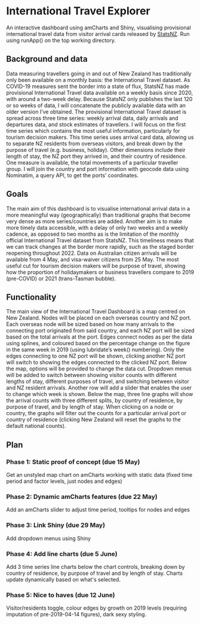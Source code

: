 # International Travel Explorer
An interactive dashboard using amCharts and Shiny, visualising provisional international travel data from visitor arrival cards released by [StatsNZ](https://www.stats.govt.nz/indicators/international-travel-provisional). Run using runApp() on the top working directory.

## Background and data
Data measuring travellers going in and out of New Zealand has traditionally only been available on a monthly basis: the International Travel dataset. As COVID-19 measures sent the border into a state of flux, StatsNZ has made provisional International Travel data available on a weekly basis since 2020, with around a two-week delay. Because StatsNZ only publishes the last 120 or so weeks of data, I will concatenate the publicly available data with an older version I’ve obtained.
The provisional International Travel dataset is spread across three time series: weekly arrival data, daily arrivals and departures data, and stock estimates of travellers. I will focus on the first time series which contains the most useful information, particularly for tourism decision makers. This time series uses arrival card data, allowing us to separate NZ residents from overseas visitors, and break down by the purpose of travel (e.g. business, holiday). Other dimensions include their length of stay, the NZ port they arrived in, and their country of residence. One measure is available, the total movements of a particular traveller group. I will join the country and port information with geocode data using Nominatim, a query API, to get the ports’ coordinates. 

## Goals
The main aim of this dashboard is to visualise international arrival data in a more meaningful way (geographically) than traditional graphs that become very dense as more series/countries are added. Another aim is to make more timely data accessible, with a delay of only two weeks and a weekly cadence, as opposed to two months as is the limitation of the monthly official International Travel dataset from StatsNZ. This timeliness means that we can track changes at the border more rapidly, such as the staged border reopening throughout 2022. Data on Australian citizen arrivals will be available from 4 May, and visa-waiver citizens from 25 May. The most useful cut for tourism decision makers will be purpose of travel, showing how the proportion of holidaymakers or business travellers compare to 2019 (pre-COVID) or 2021 (trans-Tasman bubble).

## Functionality
The main view of the International Travel Dashboard is a map centred on New Zealand. Nodes will be placed on each overseas country and NZ port. Each overseas node will be sized based on how many arrivals to the connecting port originated from said country, and each NZ port will be sized based on the total arrivals at the port. Edges connect nodes as per the data using splines, and coloured based on the percentage change on the figure in the same week in 2019 (using lubridate’s week() numbering). Only the edges connecting to one NZ port will be shown, clicking another NZ port will switch to showing the edges connected to the clicked NZ port.
Below the map, options will be provided to change the data cut. Dropdown menus will be added to switch between showing visitor counts with different lengths of stay, different purposes of travel, and switching between visitor and NZ resident arrivals. Another row will add a slider that enables the user to change which week is shown. 
Below the map, three line graphs will show the arrival counts with three different splits, by country of residence, by purpose of travel, and by length of stay. When clicking on a node or country, the graphs will filter out the counts for a particular arrival port or country of residence (clicking New Zealand will reset the graphs to the default national counts).

## Plan
### Phase 1: Static proof of concept (due 15 May)
Get an unstyled map chart on amCharts working with static data (fixed time period and factor levels, just nodes and edges)
### Phase 2: Dynamic amCharts features (due 22 May)
Add an amCharts slider to adjust time period, tooltips for nodes and edges
### Phase 3: Link Shiny (due 29 May)
Add dropdown menus using Shiny
### Phase 4: Add line charts (due 5 June)
Add 3 time series line charts below the chart controls, breaking down by country of residence, by purpose of travel and by length of stay. Charts update dynamically based on what's selected.
### Phase 5: Nice to haves (due 12 June)
Visitor/residents toggle, colour edges by growth on 2019 levels (requiring imputation of pre-2019-04-14 figures), dark sexy styling.
